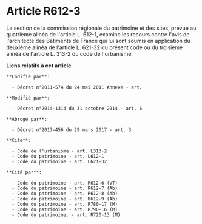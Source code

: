 # Article R612-3

La section de la commission régionale du patrimoine et des sites, prévue au quatrième alinéa de l'article L. 612-1, examine
les recours contre l'avis de l'architecte des Bâtiments de France qui lui sont soumis en application du deuxième alinéa de
l'article L. 621-32 du présent code ou du troisième alinéa de l'article L. 313-2 du code de l'urbanisme.

**Liens relatifs à cet article**

	**Codifié par**:

	  - Décret n°2011-574 du 24 mai 2011 Annexe - art.

	**Modifié par**:

	  - Décret n°2014-1314 du 31 octobre 2014 - art. 6

	**Abrogé par**:

	  - Décret n°2017-456 du 29 mars 2017 - art. 3

	**Cite**:

	  - Code de l'urbanisme - art. L313-2
	  - Code du patrimoine - art. L612-1
	  - Code du patrimoine - art. L621-32

	**Cité par**:

	  - Code du patrimoine - art. R612-6 (VT)
	  - Code du patrimoine - art. R612-7 (Ab)
	  - Code du patrimoine - art. R612-8 (Ab)
	  - Code du patrimoine - art. R612-9 (Ab)
	  - Code du patrimoine - art. R780-17 (M)
	  - Code du patrimoine - art. R790-16 (M)
	  - Code du patrimoine. - art. R720-13 (M)
